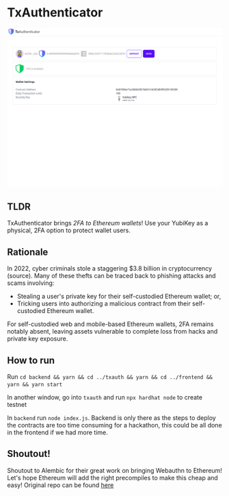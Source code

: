 # TxAuthenticator

![TxAuthenticator screenshot](screenshot.png "TxAuthenticator")

## TLDR

TxAuthenticator brings _2FA to Ethereum wallets_! Use your YubiKey as a physical, 2FA option to protect wallet users.

## Rationale

In 2022, cyber criminals stole a staggering $3.8 billion in cryptocurrency (source). Many of these thefts can be traced back to phishing attacks and scams involving:

- Stealing a user's private key for their self-custodied Ethereum wallet; or,
- Tricking users into authorizing a malicious contract from their self-custodied Ethereum wallet.

For self-custodied web and mobile-based Ethereum wallets, 2FA remains notably absent, leaving assets vulnerable to complete loss from hacks and private key exposure.

## How to run

Run `cd backend && yarn && cd ../txauth && yarn && cd ../frontend && yarn && yarn start`

In another window, go into `txauth` and run `npx hardhat node` to create testnet

In `backend` run `node index.js`. Backend is only there as the steps to deploy the contracts are too time consuming for a hackathon, this could be all done in the frontend if we had more time.

## Shoutout!

Shoutout to Alembic for their great work on bringing Webauthn to Ethereum! Let's hope Ethereum will add the right precompiles to make this cheap and easy! Original repo can be found [here](https://github.com/alembic-tech/P256-verify-signature)
